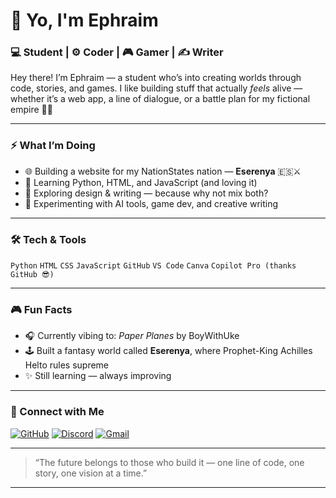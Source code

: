 # 👋 Yo, I'm Ephraim  

### 💻 Student | ⚙️ Coder | 🎮 Gamer | ✍️ Writer  

Hey there! I’m Ephraim — a student who’s into creating worlds through code, stories, and games. I like building stuff that actually *feels* alive — whether it’s a web app, a line of dialogue, or a battle plan for my fictional empire 😤🔥  

---

### ⚡ What I’m Doing
- 🌐 Building a website for my NationStates nation — **Eserenya** 🇪🇸⚔️  
- 🧠 Learning Python, HTML, and JavaScript (and loving it)  
- 🎨 Exploring design & writing — because why not mix both?  
- 🧩 Experimenting with AI tools, game dev, and creative writing

---

### 🛠️ Tech & Tools
`Python` `HTML` `CSS` `JavaScript` `GitHub` `VS Code` `Canva` `Copilot Pro (thanks GitHub 😎)`

---

### 🎮 Fun Facts
- 🎧 Currently vibing to: *Paper Planes* by BoyWithUke  
- 🕹️ Built a fantasy world called **Eserenya**, where Prophet-King Achilles Helto rules supreme  
- ✨ Still learning — always improving  

---

### 🤝 Connect with Me
[![GitHub](https://img.shields.io/badge/GitHub-000000?style=for-the-badge&logo=github&logoColor=white)](https://github.com/Port139-eng)
[![Discord](https://img.shields.io/badge/Discord-%237289DA.svg?style=for-the-badge&logo=discord&logoColor=white)](https://discord.com/users/1289160399467581496)
[![Gmail](https://img.shields.io/badge/Email-D14836?style=for-the-badge&logo=gmail&logoColor=white)](mailto:oblioscaephraimjudel@gmail.com)

---

> “The future belongs to those who build it — one line of code, one story, one vision at a time.”

---
